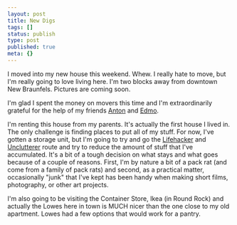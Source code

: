 ```yaml
---
layout: post
title: New Digs
tags: []
status: publish
type: post
published: true
meta: {}
---
```

I moved into my new house this weekend.  Whew.  I really hate to move, but I'm really going to love living here.  I'm two blocks away from downtown New Braunfels.  Pictures are coming soon.

I'm glad I spent the money on movers this time and I'm extraordinarily grateful for the help of my friends [Anton](http://antonolsen.com) and [Edmo](http://edspace.com/blog/).

I'm renting this house from my parents.  It's actually the first house I lived in.  The only challenge is finding places to put all of my stuff.  For now, I've gotten a storage unit, but I'm going to try and go the [Lifehacker](http://lifehacker.com/) and [Unclutterer](http://unclutterer.com/) route and try to reduce the amount of stuff that I've accumulated.  It's a bit of a tough decision on what stays and what goes because of a couple of reasons.  First, I'm by nature a bit of a pack rat (and come from a family of pack rats) and second, as a practical matter, occasionally "junk" that I've kept has been handy when making short films, photography, or other art projects.

I'm also going to be visiting the Container Store, Ikea (in Round Rock) and actually the Lowes here in town is MUCH nicer than the one close to my old apartment.  Lowes had a few options that would work for a pantry.

